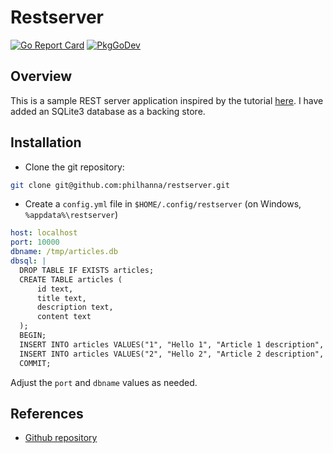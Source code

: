 # Restserver
[![Go Report Card](https://goreportcard.com/badge/github.com/philhanna/restserver)][idGoReportCard]
[![PkgGoDev](https://pkg.go.dev/badge/github.com/philhanna/restserver)][idPkgGoDev]

## Overview
This is a sample REST server application inspired by the tutorial
[here](https://tutorialedge.net/golang/creating-restful-api-with-golang).
I have added an SQLite3 database as a backing store.

## Installation
- Clone the git repository:
```bash
git clone git@github.com:philhanna/restserver.git
```
- Create a `config.yml` file in `$HOME/.config/restserver` (on Windows, `%appdata%\restserver`)
```yaml
host: localhost
port: 10000
dbname: /tmp/articles.db
dbsql: |
  DROP TABLE IF EXISTS articles;
  CREATE TABLE articles (
      id text,
      title text,
      description text,
      content text
  );
  BEGIN;
  INSERT INTO articles VALUES("1", "Hello 1", "Article 1 description", "Article 1 content");
  INSERT INTO articles VALUES("2", "Hello 2", "Article 2 description", "Article 2 content");
  COMMIT;

```
Adjust the `port` and `dbname` values as needed.

## References
- [Github repository](https://github.com/philhanna/restserver)

[idGoReportCard]: https://goreportcard.com/report/github.com/philhanna/restserver
[idPkgGoDev]: https://pkg.go.dev/github.com/philhanna/restserver
